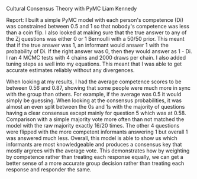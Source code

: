 Cultural Consensus Theory with PyMC
Liam Kennedy





Report:
I built a simple PyMC model with each person's competence (Di) was constrained between 0.5 and 1 so that nobody's competence was less than a coin flip. 
I also looked at making sure that the true answer to any of the Zj questions was either 0 or 1 Bernoulli with a 50/50 prior. This meant that if the true answer was 1, an informant would answer 1 with the probability of Di.
If the right answer was 0, then they would answer as 1 - Di. I ran 4 MCMC tests with 4 chains and 2000 draws per chain. I also added tuning steps as well into my equations. 
This meant that I was able to get accurate estimates reliably without any divergences. 

When looking at my results, I had the average competence scores to be between 0.56 and 0.87, showing that some people were much more in sync with the group than others. 
For example, if the average was 0.5 it would simply be guessing. 
When looking at the consensus probabilities, it was almost an even split between the 0s and 1s with the majority of questions having a clear consensus except mainly for question 5 which was at 0.58.
Comparison with a simple majority vote more often than not matched the model with the raw majority exactly 16/20 times. 
The other 4 questions were flipped with the more competent informants answering 1 but overall 1 was answered much less.
Overall, this model is able to show us which informants are most knowledgeable and produces a consensus key that mostly argrees with the average vote. 
This demonstrates how by weighting by competence rather than treating each response equally, we can get a better sense of a more accurate group decision rather than treating each response and responder the same.
